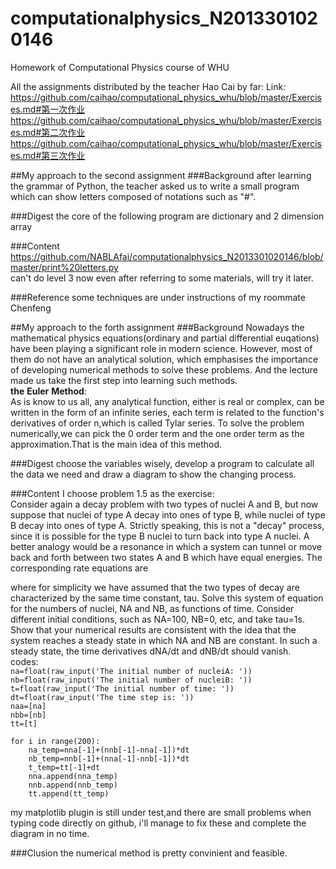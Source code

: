 # computationalphysics_N2013301020146
Homework of Computational Physics course of WHU

All the assignments distributed by the teacher Hao Cai by far:
Link:  
https://github.com/caihao/computational_physics_whu/blob/master/Exercises.md#第一次作业
https://github.com/caihao/computational_physics_whu/blob/master/Exercises.md#第二次作业
https://github.com/caihao/computational_physics_whu/blob/master/Exercises.md#第三次作业

##My approach to the second assignment
###Background
after learning the grammar of Python, the teacher asked us to write a small program which can show letters composed of notations such as "#".

###Digest
the core of the following program are dictionary and 2 dimension array

###Content
https://github.com/NABLAfai/computationalphysics_N2013301020146/blob/master/print%20letters.py  
can't do level 3 now even after referring to some materials, will try it later.

###Reference
some techniques are under instructions of my roommate Chenfeng

##My approach to the forth assignment
###Background
Nowadays the mathematical physics equations(ordinary and partial differential euqations) have been playing a significant role in modern science. However, most of them do not have an analytical solution, which emphasises the importance of developing numerical methods to solve these problems. And the lecture made us take the first step into learning such methods.  
**the** **Euler** **Method**:  
As is know to us all, any analytical function, either is real or complex, can be written in the form of an infinite series, each term is related to the function's derivatives of order n,which is called Tylar series. To solve the problem numerically,we can pick the 0 order term and the one order term as the approximation.That is the main idea of this method.

###Digest
choose the variables wisely, develop a program to calculate all the data we need and draw a diagram to show the changing process.

###Content
I choose problem 1.5 as the exercise:  
Consider again a decay problem with two types of nuclei A and B, but now suppose that nuclei of type A decay into ones of type B, while nuclei of type B decay into ones of type A. Strictly speaking, this is not a "decay" process, since it is possible for the type B nuclei to turn back into type A nuclei. A better analogy would be a resonance in which a system can tunnel or move back and forth between two states A and B which have equal energies. The corresponding rate equations are

 where for simplicity we have assumed that the two types of decay are characterized by the same time constant, tau. Solve this system of equation for the numbers of nuclei, NA and NB, as functions of time. Consider different initial conditions, such as NA=100, NB=0, etc, and take tau=1s. Show that your numerical results are consistent with the idea that the system reaches a steady state in which NA and NB are constant. In such a steady state, the time derivatives dNA/dt and dNB/dt should vanish.  
 codes:  
 `na=float(raw_input('The initial number of nucleiA: '))`  
 `nb=float(raw_input('The initial number of nucleiB: '))`  
 `t=float(raw_input('The initial number of time: '))`  
 `dt=float(raw_input('The time step is: '))`  
 `naa=[na]`  
 `nbb=[nb]`  
 `tt=[t]`

  `for i in range(200):`  
  `    na_temp=nna[-1]+(nnb[-1]-nna[-1])*dt`  
  `    nb_temp=nnb[-1]+(nna[-1]-nnb[-1])*dt`  
  `    t_temp=tt[-1]+dt`  
  `    nna.append(nna_temp)`  
  `    nnb.append(nnb_temp)`  
  `    tt.append(tt_temp)`
  
my matplotlib plugin is still under test,and there are small problems when typing code directly on github, i'll manage to fix these and complete the diagram in no time.

###Clusion
the numerical method is pretty convinient and feasible.


